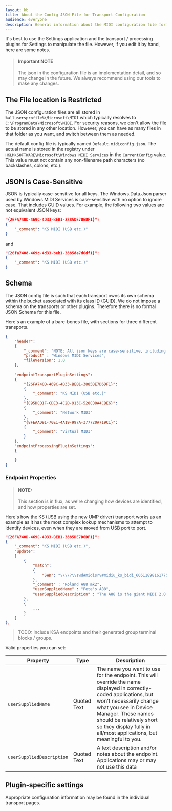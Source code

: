 ```yaml
---
layout: kb
title: About the Config JSON File for Transport Configuration
audience: everyone
description: General information about the MIDI configuration file format.
---
```


It's best to use the Settings application and the transport / processing plugins for Settings to manipulate the file. However, if you edit it by hand, here are some notes.

> <h4>Important NOTE</h4>
> The json in the configuration file is an implementation detail, and so may change in the future. We always recommend using our tools to make any changes.

## The File location is Restricted

The JSON configuration files are all stored in `%allusersprofile%\Microsoft\MIDI` which typically resolves to `C:\ProgramData\Microsoft\MIDI`. For security reasons, we don't allow the file to be stored in any other location. However, you can have as many files in that folder as you want, and switch between them as needed.

The default config file is typically named `Default.midiconfig.json`. The actual name is stored in the registry under `HKLM\SOFTWARE\Microsoft\Windows MIDI Services` in the `CurrentConfig` value. This value must not contain any non-filename path characters (no backslashes, colons, etc.).

## JSON is Case-Sensitive

JSON is typically case-sensitive for all keys. The Windows.Data.Json parser used by Windows MIDI Services is case-sensitive with no option to ignore case. That includes GUID values. For example, the following two values are not equivalent JSON keys:

```json
"{26FA740D-469C-4D33-BEB1-3885DE7D6DF1}":
{
    "_comment": "KS MIDI (USB etc.)"
}
```
and
```json
"{26fa740d-469c-4d33-beb1-3885de7d6df1}":
{
    "_comment": "KS MIDI (USB etc.)"
}
```

## Schema

The JSON config file is such that each transport owns its own schema within the bucket associated with its class ID (GUID). We do not impose a schema on the transports or other plugins. Therefore there is no formal JSON Schema for this file. 

Here's an example of a bare-bones file, with sections for three different transports.

```json
{
    "header":
    {
        "_comment": "NOTE: All json keys are case-sensitive, including GUIDs.",
        "product" : "Windows MIDI Services",
        "fileVersion": 1.0
    },
    
    "endpointTransportPluginSettings":
    {
        "{26FA740D-469C-4D33-BEB1-3885DE7D6DF1}":
        {
            "_comment": "KS MIDI (USB etc.)"
        },
        "{C95DCD1F-CDE3-4C2D-913C-528CB8A4CBE6}":
        {
            "_comment": "Network MIDI"
        },
        "{8FEAAD91-70E1-4A19-997A-377720A719C1}":
        {
            "_comment": "Virtual MIDI"
        }
    },
    "endpointProcessingPluginSettings":
    {

    }
}
```

### Endpoint Properties

> <h4>NOTE: </h4>
> This section is in flux, as we're changing how devices are identified, and how properties are set.

Here's how the KS (USB using the new UMP driver) transport works as an example as it has the most complex lookup mechanisms to attempt to identify devices, even when they are moved from USB port to port.

```json
"{26FA740D-469C-4D33-BEB1-3885DE7D6DF1}":
{
    "_comment": "KS MIDI (USB etc.)",
    "update":
    [
        {
            "match":
            {
                "SWD": "\\\\?\\swd#midisrv#midiu_ks_bidi_6051189816177518400_outpin.0_inpin.2#{e7cce071-3c03-423f-88d3-f1045d02552b}"
            },
            "_comment" : "Roland A88 mk2",
            "userSuppliedName" : "Pete's A88",
            "userSuppliedDescription" : "The A88 is the giant MIDI 2.0 piano-action keyboard here in my studio."
        },
        {
            ...
        }
    ]   
},
```

> TODO: Include KSA endpoints and their generated group terminal blocks / groups.


Valid properties you can set:

| Property | Type | Description |
| -------- | ---- | ----------- |
| `userSuppliedName` | Quoted Text | The name you want to use for the endpoint. This will override the name displayed in correctly-coded applications, but won't necessarily change what you see in Device Manager. These names should be relatively short so they display fully in all/most applications, but meaningful to you. |
| `userSuppliedDescription` | Quoted Text | A text description and/or notes about the endpoint. Applications may or may not use this data |

## Plugin-specific settings

Appropriate configuration information may be found in the individual transport pages.
